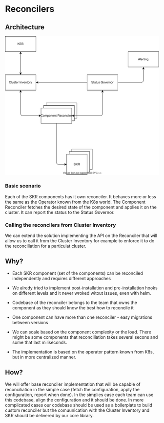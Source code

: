# Reconcilers

## Architecture

![Reconcilers architecture](./assets/reconciliation-components.svg)

### Basic scenario

Each of the SKR components has it own reconciler. It behaves more or less the same as the Operator known from the K8s world. The Component Reconciler fetches the desired state of the component and applies it on the cluster. It can report the status to the Status Governor.

### Calling the reconcilers from Cluster Inventory

We can extend the solution implementing the API on the Reconciler that will allow us to call it from the Cluster Inventory for example to enforce it to do the reconciliation for a particulat cluster.

## Why?

- Each SKR component (set of the components) can be reconciled independently and requires different approaches

- We alredy tried to implement post-installation and pre-installation hooks on different levels and it never wroked witout issues, even with helm.

- Codebase of the reconciler belongs to the team that owns the component as they should know the best how to reconcile it

- One component can have more than one reconciler - easy migrations between versions

- We can scale based on the component complexity or the load. There might be some components that reconciliation takes several secons and some that last miliseconds.

- The implementation is based on the operator pattern known from K8s, but in more centralized manner.

## How?

We will offer base reconciler implementation that will be capable of reconciliation in the simple case (fetch the configuration, apply the configuration, report when done). In the simplies case each team can use this codebase, align the configuration and it should be done.
In more complicated cases our codebase should be used as a boilerplate to build custom reconciler but the comuunication with the Cluster Inventory and SKR should be delivered by our core library.
